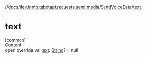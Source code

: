 //[docs](../../../index.md)/[dev.inmo.tgbotapi.requests.send.media](../index.md)/[SendVoiceData](index.md)/[text](text.md)



# text  
[common]  
Content  
open override val [text](text.md): [String](https://kotlinlang.org/api/latest/jvm/stdlib/kotlin/-string/index.html)? = null  



